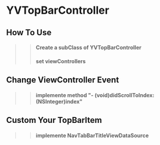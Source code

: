 # YVTopBarController


## How To Use
>>#### Create a subClass of YVTopBarController
>>#### set viewControllers

## Change ViewController Event
>>#### implemente method "- (void)didScrollToIndex:(NSInteger)index"

## Custom Your TopBarItem
>>#### implemente NavTabBarTitleViewDataSource
